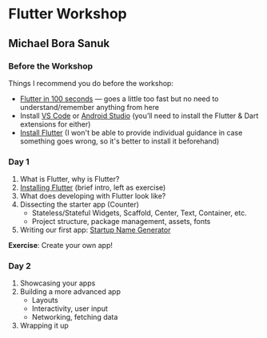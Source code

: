 # Flutter Workshop

## Michael Bora Sanuk

### Before the Workshop

Things I recommend you do before the workshop:

- [Flutter in 100 seconds](https://www.youtube.com/watch?v=lHhRhPV--G0) — goes a little too fast but no need to understand/remember anything from here
- Install [VS Code](https://code.visualstudio.com) or [Android Studio](https://developer.android.com/studio) (you’ll need to install the Flutter & Dart extensions for either)
- [Install Flutter](https://docs.flutter.dev/get-started/install) (I won't be able to provide individual guidance in case something goes wrong, so it's better to install it beforehand)

### Day 1

1. What is Flutter, why is Flutter?
2. [Installing Flutter](https://docs.flutter.dev/get-started/install) (brief intro, left as exercise)
3. What does developing with Flutter look like?
4. Dissecting the starter app (Counter)
   - Stateless/Stateful Widgets, Scaffold, Center, Text, Container, etc.
   - Project structure, package management, assets, fonts
1. Writing our first app: [Startup Name Generator](https://docs.flutter.dev/get-started/codelab)

**Exercise**: Create your own app!

### Day 2

1. Showcasing your apps
2. Building a more advanced app
   - Layouts
   - Interactivity, user input
   - Networking, fetching data
1. Wrapping it up


